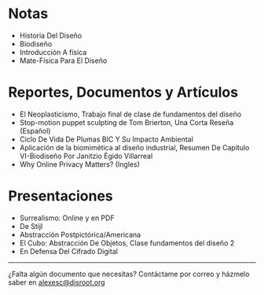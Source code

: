 # Notas

* Historia Del Diseño
* Biodiseño
* Introducción A física
* Mate-Física Para El Diseño

# Reportes, Documentos y Artículos

* El Neoplasticismo, Trabajo final de clase de fundamentos del diseño
* Stop-motion puppet sculpting de Tom Brierton, Una Corta Reseña (Español)
* Ciclo De Vida De Plumas BIC Y Su Impacto Ambiental
* Aplicación de la biomimética al diseño industrial, Resumen De Capítulo VI-Biodiseño Por Janitzio Égido Villarreal
* Why Online Privacy Matters? (Ingles)

# Presentaciones

* Surrealismo: Online y en PDF
* De Stijl
* Abstracción Postpictórica/Americana
* El Cubo: Abstracción De Objetos, Clase fundamentos del diseño 2
* En Defensa Del Cifrado Digital

---

¿Falta algún documento que necesitas? Contáctame por correo y házmelo saber en alexesc@disroot.org
